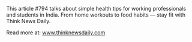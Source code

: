 This article #794 talks about simple health tips for working professionals and students in India. From home workouts to food habits — stay fit with Think News Daily.

Read more at: www.thinknewsdaily.com